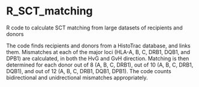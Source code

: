# R_SCT_matching
R code to calculate SCT matching from large datasets of recipients and donors

The code finds recipients and donors from a HistoTrac database, and links them. Mismatches at each of the major loci (HLA-A, B, C, DRB1, DQB1, and DPB1) are calculated, in both the HvG and GvH direction. Matching is then determined for each donor out of 8 (A, B, C, DRB1), out of 10 (A, B, C, DRB1, DQB1), and out of 12 (A, B, C, DRB1, DQB1, DPB1). The code counts bidirectional and unidrectional mismatches appropriately.
